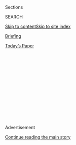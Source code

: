 <div id="app">

<div>

<div>

<div>

<div class="NYTAppHideMasthead css-1q2w90k e1suatyy0">

<div class="section css-ui9rw0 e1suatyy2">

<div class="css-eph4ug er09x8g0">

<div class="css-6n7j50">

</div>

<span class="css-1dv1kvn">Sections</span>

<div class="css-10488qs">

<span class="css-1dv1kvn">SEARCH</span>

</div>

[Skip to content](#site-content)[Skip to site
index](#site-index)

</div>

<div id="masthead-section-label" class="css-1wr3we4 eaxe0e00">

[Briefing](https://www.nytimes3xbfgragh.onion/interactive/2018/briefing/global-morning-briefing-newsletter-signup.html)

</div>

<div class="css-10698na e1huz5gh0">

</div>

</div>

<div id="masthead-bar-one" class="section hasLinks css-15hmgas e1csuq9d3">

<div class="css-uqyvli e1csuq9d0">

</div>

<div class="css-1uqjmks e1csuq9d1">

</div>

<div class="css-9e9ivx">

[](https://myaccount.nytimes3xbfgragh.onion/auth/login?response_type=cookie&client_id=vi)

</div>

<div class="css-1bvtpon e1csuq9d2">

[Today’s
Paper](https://www.nytimes3xbfgragh.onion/section/todayspaper)

</div>

</div>

</div>

</div>

<div data-aria-hidden="false">

<div id="site-content" data-role="main">

<div>

<div class="css-1aor85t" style="opacity:0.000000001;z-index:-1;visibility:hidden">

<div class="css-1hqnpie">

<div class="css-epjblv">

<span class="css-17xtcya">[Briefing](/interactive/2018/briefing/global-morning-briefing-newsletter-signup.html)</span><span class="css-x15j1o">|</span><span class="css-fwqvlz">Miles
Apart on Coronavirus
Relief</span>

</div>

<div class="css-k008qs">

<div class="css-1iwv8en">

<span class="css-18z7m18"></span>

<div>

</div>

</div>

<span class="css-1n6z4y">https://nyti.ms/30sjsMl</span>

<div class="css-1705lsu">

<div class="css-4xjgmj">

<div class="css-4skfbu" data-role="toolbar" data-aria-label="Social Media Share buttons, Save button, and Comments Panel with current comment count" data-testid="share-tools">

  - 
  - 
  - 
  - 
    
    <div class="css-6n7j50">
    
    </div>

  - 

</div>

</div>

</div>

</div>

</div>

</div>

<div id="NYT_TOP_BANNER_REGION" class="css-13pd83m">

</div>

<div id="top-wrapper" class="css-1sy8kpn">

<div id="top-slug" class="css-l9onyx">

Advertisement

</div>

[Continue reading the main
story](#after-top)

<div class="ad top-wrapper" style="text-align:center;height:100%;display:block;min-height:250px">

<div id="top" class="place-ad" data-position="top" data-size-key="top">

</div>

</div>

<div id="after-top">

</div>

</div>

<div>

<div id="sponsor-wrapper" class="css-1hyfx7x">

<div id="sponsor-slug" class="css-19vbshk">

Supported by

</div>

[Continue reading the main
story](#after-sponsor)

<div id="sponsor" class="ad sponsor-wrapper" style="text-align:center;height:100%;display:block">

</div>

<div id="after-sponsor">

</div>

</div>

<div class="css-186x18t">

</div>

<div class="css-1vkm6nb ehdk2mb0">

# Miles Apart on Coronavirus Relief

</div>

And what else you need to know today.

<div class="css-18e8msd">

<div class="css-pdw9fk epjyd6m0">

<div class="css-1txwxcy ey68jwv0" data-aria-hidden="true">

[![Ian Prasad
Philbrick](https://static01.graylady3jvrrxbe.onion/images/2018/06/12/multimedia/author-ian-prasad-philbrick/author-ian-prasad-philbrick-thumbLarge.png
"Ian Prasad Philbrick")](https://www.nytimes3xbfgragh.onion/by/ian-prasad-philbrick)[![Sanam
Yar](https://static01.graylady3jvrrxbe.onion/images/2020/08/03/multimedia/author-sanam-yar/author-sanam-yar-thumbLarge.png
"Sanam Yar")](https://www.nytimes3xbfgragh.onion/by/sanam-yar)

</div>

<div class="css-1baulvz">

By [<span class="css-1baulvz" itemprop="name">Ian Prasad
Philbrick</span>](https://www.nytimes3xbfgragh.onion/by/ian-prasad-philbrick)
and [<span class="css-1baulvz last-byline" itemprop="name">Sanam
Yar</span>](https://www.nytimes3xbfgragh.onion/by/sanam-yar)

</div>

</div>

  - 
    
    <div class="css-ld3wwf e16638kd2">
    
    Aug. 4,
    2020
    
    </div>

  - 
    
    <div class="css-4xjgmj">
    
    <div class="css-d8bdto" data-role="toolbar" data-aria-label="Social Media Share buttons, Save button, and Comments Panel with current comment count" data-testid="share-tools">
    
      - 
      - 
      - 
      - 
        
        <div class="css-6n7j50">
        
        </div>
    
      - 
    
    </div>
    
    </div>

</div>

</div>

<div class="section meteredContent css-1r7ky0e" name="articleBody" itemprop="articleBody">

<div class="css-1fanzo5 StoryBodyCompanionColumn">

<div class="css-53u6y8">

Want to get The Morning by email? [Here’s the
sign-up](https://www.nytimes3xbfgragh.onion/newsletters/morning-briefing).

## Good morning. Five states are holding primary elections today. And President Trump said he would support Microsoft’s acquisition of TikTok. Let’s start with the reasons the stimulus bill has languished in Congress.

</div>

</div>

<div class="css-79elbk" data-testid="photoviewer-wrapper">

<div class="css-z3e15g" data-testid="photoviewer-wrapper-hidden">

</div>

<div class="css-1a48zt4 ehw59r15" data-testid="photoviewer-children">

![<span class="css-16f3y1r e13ogyst0" data-aria-hidden="true">Speaker
Nancy Pelosi and Senator Chuck Schumer on Capitol Hill on
Monday.</span><span class="css-cnj6d5 e1z0qqy90" itemprop="copyrightHolder"><span class="css-1ly73wi e1tej78p0">Credit...</span><span>Shawn
Thew/EPA, via
Shutterstock</span></span>](https://static01.graylady3jvrrxbe.onion/images/2020/08/03/us/4ambriefing-relief/4ambriefing-relief-articleLarge-v2.jpg?quality=75&auto=webp&disable=upscale)

</div>

</div>

<div class="css-1fanzo5 StoryBodyCompanionColumn">

<div class="css-53u6y8">

Democrats and Republicans in Congress started far apart on negotiations
over the latest coronavirus stimulus bill last month. They haven’t
closed the gap much since — even though extended unemployment benefits
expired Friday.

What’s getting in the way of a deal?

The gulf between the two sides’ proposals is one reason for the impasse.
“The policy differences are just that significant,” says Emily Cochrane,
who covers Congress for The Times.

Democrats’ $3 trillion bill, which the House passed in May, was a
nonstarter for Senate Republicans. Their $1 trillion counteroffer,
unveiled last week, includes reduced funding for state and local aid and
omits Democratic priorities like election security. Democrats want to
revive the lapsed $600 weekly unemployment benefit through January;
Republicans want to slash it to about $200.

A deal has also remained elusive because Republicans aren’t all in
agreement.

President Trump has [complicated his own negotiators’
jobs](https://www.nytimes3xbfgragh.onion/2020/08/03/us/politics/congress-jobless-aid-talks-trump.html)
by insulting Democrats and floating proposals, like a payroll tax cut,
that congressional Republicans have long since ruled out. “Republican
lawmakers and aides acknowledge they lost a week of valuable negotiating
time just trying to get on the same page as the administration,” Emily
says.

</div>

</div>

<div class="css-1fanzo5 StoryBodyCompanionColumn">

<div class="css-53u6y8">

Other Republicans — especially those not up for re-election in November,
like Senator Ted Cruz — say they’re worried a large stimulus bill will
increase the national debt, putting them at odds with members of their
own caucus.

So what comes next? “Another flurry of meetings on Capitol Hill, with
administration officials shuttling across the complex in an effort to
hammer out differences,” says Emily.

**In other stimulus news:**

  - Ross Douthat, a Times Op-Ed columnist, argues that the fissures
    among congressional Republicans over the bill foreshadow [possible
    fault lines in a future post-Trump
    G.O.P.](https://www.nytimes3xbfgragh.onion/2020/08/04/opinion/trump-republicans-tea-party.html)

### **THREE MORE BIG STORIES**

## 1\. The virus is already hitting schools

</div>

</div>

<div class="css-79elbk" data-testid="photoviewer-wrapper">

<div class="css-z3e15g" data-testid="photoviewer-wrapper-hidden">

</div>

<div class="css-1a48zt4 ehw59r15" data-testid="photoviewer-children">

<div class="css-1xdhyk6 erfvjey0">

<span class="css-1ly73wi e1tej78p0">Image</span>

<div class="css-zjzyr8">

<div data-testid="lazyimage-container" style="height:257.77777777777777px">

</div>

</div>

</div>

<span class="css-16f3y1r e13ogyst0" data-aria-hidden="true">Paul Adamus,
7, waiting for the bus in Dallas, Ga., on
Monday.</span><span class="css-cnj6d5 e1z0qqy90" itemprop="copyrightHolder"><span class="css-1ly73wi e1tej78p0">Credit...</span><span>Brynn
Anderson/Associated Press</span></span>

</div>

</div>

<div class="css-1fanzo5 StoryBodyCompanionColumn">

<div class="css-53u6y8">

A small fraction of students in the South and Midwest have returned to
classrooms, and [the coronavirus is already disrupting
plans](https://www.nytimes3xbfgragh.onion/2020/08/03/us/school-closing-coronavirus.html).
In one Indiana school district, the superintendent sent out a note
Saturday thanking students and parents for “a great first two days of
school\!” He also said several staff members had tested positive — and
the high school was swiftly closed.

“I’ve been in the business over 40 years — I have never experienced
anything like this,” said Lee Childress, a superintendent in Mississippi
whose district has seen three students test positive since last week.
“It’s kind of like drinking out of a fire hose because it’s happening
so fast.”

</div>

</div>

<div class="css-1fanzo5 StoryBodyCompanionColumn">

<div class="css-53u6y8">

**A cautionary tale from Israel:** The government [rushed students back
into the classroom in
May](https://www.nytimes3xbfgragh.onion/2020/08/04/world/middleeast/coronavirus-israel-schools-reopen.html),
confident that the country had moved past the pandemic. Outbreaks
ultimately closed more than 240 schools and led to the quarantine of
more than 22,520 teachers and
students.

<div id="NYT_MAIN_CONTENT_1_REGION" class="css-9tf9ac">

<div>

<div id="styln-election-promo" class="section interactive-content interactive-size-medium css-1ftcdic">

<div class="css-17ih8de interactive-body">

<div id="styln-briefing-block" data-asset-id="">

<div class="briefing-block-header-section">

# [Live Updates: Isaias](https://www.nytimes3xbfgragh.onion/2020/08/04/us/isaias-storm-updates.html?action=click&pgtype=Article&state=default&region=MAIN_CONTENT_1&context=storylines_live_updates)

<div class="briefing-block-ts">

Updated 2020-08-05T03:55:25.341Z

</div>

</div>

  - [Isaias brought winds and rain to much of the East
    Coast.](https://www.nytimes3xbfgragh.onion/2020/08/04/us/isaias-storm-updates.html?action=click&pgtype=Article&state=default&region=MAIN_CONTENT_1&context=storylines_live_updates#link-38d68049)
  - [At least two people were killed by a tornado in North
    Carolina.](https://www.nytimes3xbfgragh.onion/2020/08/04/us/isaias-storm-updates.html?action=click&pgtype=Article&state=default&region=MAIN_CONTENT_1&context=storylines_live_updates#link-7961bdbc)
  - [The storm knocked out power over wide
    areas.](https://www.nytimes3xbfgragh.onion/2020/08/04/us/isaias-storm-updates.html?action=click&pgtype=Article&state=default&region=MAIN_CONTENT_1&context=storylines_live_updates#link-3480f4a1)

<div class="briefing-block-footer">

<div class="briefing-block-footer-meta">

[See more
updates](https://www.nytimes3xbfgragh.onion/2020/08/04/us/isaias-storm-updates.html?action=click&pgtype=Article&state=default&region=MAIN_CONTENT_1&context=storylines_live_updates)

</div>

</div>

</div>

</div>

</div>

</div>

</div>

**In other virus developments:**

  - At least 13 St. Louis Cardinals players and staff members have now
    tested positive, forcing the team to postpone its next four games.
    It’s yet another blow to the [floundering baseball
    season](https://www.nytimes3xbfgragh.onion/2020/08/03/sports/baseball/mlb-coronavirus-outbreak.html?action=click&module=RelatedLinks&pgtype=Article).

  - The Times’s Christine Hauser [looked back to the influenza pandemic
    of 1918](https://www.nytimes3xbfgragh.onion/2020/08/03/us/mask-protests-1918.html),
    when face-mask requirements became the subject of fierce cultural
    and political fights, inspiring protests, petitions and defiant
    bare-face gatherings.

-----

## 2\. Primaries to watch

Voters in five states will cast ballots in primary elections today.
[Here are a few races to
watch](https://www.nytimes3xbfgragh.onion/2020/08/04/us/elections/primary-election-michigan-arizona-kansas.html):

**Kansas:** Kris Kobach, the polarizing former Kansas secretary of state
and staunch Trump supporter, [hopes to win his party’s nomination for
the
Senate](https://www.nytimes3xbfgragh.onion/2020/08/03/us/politics/kris-kobach-kansas-senate-primary.html).
Republicans fear his candidacy would give Democrats a better chance to
take the seat — and, potentially, a Senate majority.

**Michigan:** Representative Rashida Tlaib — a member of the “Squad” of
progressive women of color in Congress — is facing a rematch with a
primary challenger she narrowly beat in 2018.

**Missouri:** Cori Bush, [an activist backed by the progressive group
Justice
Democrats](https://www.nytimes3xbfgragh.onion/2020/08/02/us/politics/cori-bush-william-lacy-clay-missouri.html),
hopes to unseat the 10-term Democratic House incumbent William Lacy
Clay.

**Arizona:** Joe Arpaio, the 88-year-old former sheriff of Maricopa
County whose hard-line immigration stance earned him a criminal
conviction, [is running in a three-way Republican primary for a shot at
reclaiming his old
job](https://www.nytimes3xbfgragh.onion/2020/08/02/us/politics/arizona-election-joe-arpaio.html).

-----

</div>

</div>

<div class="css-1fanzo5 StoryBodyCompanionColumn">

<div class="css-53u6y8">

## 3\. Trump’s reversal on TikTok

</div>

</div>

<div class="css-79elbk" data-testid="photoviewer-wrapper">

<div class="css-z3e15g" data-testid="photoviewer-wrapper-hidden">

</div>

<div class="css-1a48zt4 ehw59r15" data-testid="photoviewer-children">

<div class="css-1xdhyk6 erfvjey0">

<span class="css-1ly73wi e1tej78p0">Image</span>

<div class="css-zjzyr8">

<div data-testid="lazyimage-container" style="height:257.77777777777777px">

</div>

</div>

</div>

<span class="css-cnj6d5 e1z0qqy90" itemprop="copyrightHolder"><span class="css-1ly73wi e1tej78p0">Credit...</span><span>Martin
Bureau/Agence France-Presse — Getty Images</span></span>

</div>

</div>

<div class="css-1fanzo5 StoryBodyCompanionColumn">

<div class="css-53u6y8">

After an initial threat to ban TikTok, Trump yesterday voiced [his
approval for Microsoft to pursue an acquisition of the popular
Chinese-owned video
app](https://www.nytimes3xbfgragh.onion/2020/08/03/technology/trump-tiktok-microsoft.html).
He also argued that the U.S. government should get a “big percentage” of
the sale for allowing it to happen, without explaining how such an
arrangement would possibly work.

The events followed a pattern that Trump set early on in his presidency,
[Ana Swanson and Michael D. Shear
write](https://www.nytimes3xbfgragh.onion/2020/08/03/business/economy/trump-tiktok-china-business.html),
“in which some of the world’s most powerful companies have found
themselves at his whims.”

**Bridging the gap:** From the beginning, Zhang Yiming wanted to create
a global tech company based in China. This is the [story of how TikTok’s
owner tried, and failed, to cross the U.S.-China
divide](https://www.nytimes3xbfgragh.onion/2020/08/03/technology/tiktok-bytedance-us-china.html).

-----

## Here’s what else is happening

  - Isaias [made landfall in North Carolina last
    night](https://www.nytimes3xbfgragh.onion/2020/08/04/us/isaias-storm-updates.html)
    after again strengthening into a Category 1 hurricane, threatening
    heavy rainfall and flash floods as it moves up the East Coast. See
    the storm’s latest position on [our tracking
    map](https://www.nytimes3xbfgragh.onion/interactive/2020/07/31/us/hurricane-isaias-tracker-map.html).

  - The Manhattan district attorney’s office suggested yesterday that it
    had been investigating Trump and his company for [possible bank and
    insurance
    fraud](https://www.nytimes3xbfgragh.onion/2020/08/03/nyregion/donald-trump-taxes-cyrus-vance.html).
    Before this, the D.A.’s case had appeared largely focused on
    hush-money payments made in the run-up to the 2016 election.

  - Gymnasts around the world are [speaking out against a culture in the
    sport](https://www.nytimes3xbfgragh.onion/2020/08/03/sports/olympics/gymnastics-abuse-athlete-a.html)
    that has tolerated coaches belittling, manipulating and in some
    cases physically abusing young athletes.

  - The former king of Spain, Juan Carlos, announced he was [abandoning
    his
    country](https://www.nytimes3xbfgragh.onion/2020/08/03/world/europe/juan-carlos-leaves-spain.html)
    amid investigations into possible money laundering and tax evasion.

  - **Lives Lived:** Lady Red Couture cut a radiant figure within the
    Los Angeles drag scene and found wider fame with “Hey Qween\!,” the
    L.G.B.T.Q. talk show. “Honey, she was unique,” said the drag queen
    impresaria Lady Bunny. “She was 6-foot-7, wore size 16 Converse
    sneakers with an evening gown.” [Lady Red died
    at 43](https://www.nytimes3xbfgragh.onion/2020/08/01/arts/lady-red-couture-dead.html).

### **IDEA OF THE DAY: Cultural institutions**

  - In Foreign Policy, the journalist Nosmot Gbadamosi wrote about [the
    movement to “decolonize” museums and repatriate looted African
    art](https://foreignpolicy.com/2020/07/28/time-repatriate-africa-looted-art-artifacts-cultural-heritage-benin-bronzes-nigeria-ghana-europe-british-museum/)
    from Western institutions, which has been bolstered by global Black
    Lives Matter and anti-racism protests.

  - “Baseball is never just about baseball,” Doug Glanville, a former
    major league player, [wrote in an essay in The Times’s Opinion
    section](https://www.nytimes3xbfgragh.onion/2020/08/02/opinion/baseball-coronavirus-Marlins.html)
    about the sport’s recent outbreak of coronavirus infections. “It is
    called our national pastime for a reason. The virus has dealt a
    serious blow not just to the league’s operation but, in some sense,
    to the nation itself.”

  - Why are fans flocking to Disney World since its reopening,
    undeterred by Florida’s outbreak? In The Atlantic, [Shirley Li
    breaks down what makes the parks “not just attractive, but
    vital”](https://www.theatlantic.com/culture/archive/2020/08/when-disney-world-essential-destination/614890/)
    to their devotees. “I felt safer going to Disney than going to the
    grocery store,” one attendee told
her.

### **PLAY, WATCH, EAT, GAME**

## Make the most of summer veggies

</div>

</div>

<div class="css-79elbk" data-testid="photoviewer-wrapper">

<div class="css-z3e15g" data-testid="photoviewer-wrapper-hidden">

</div>

<div class="css-1a48zt4 ehw59r15" data-testid="photoviewer-children">

<div class="css-1xdhyk6 erfvjey0">

<span class="css-1ly73wi e1tej78p0">Image</span>

<div class="css-zjzyr8">

<div data-testid="lazyimage-container" style="height:257.77777777777777px">

</div>

</div>

</div>

<span class="css-cnj6d5 e1z0qqy90" itemprop="copyrightHolder"><span class="css-1ly73wi e1tej78p0">Credit...</span><span>Andrew
Scrivani for The New York Times</span></span>

</div>

</div>

<div class="css-1fanzo5 StoryBodyCompanionColumn">

<div class="css-53u6y8">

Make [this crowd-pleasing tray of
vegetables](https://cooking.nytimes3xbfgragh.onion/recipes/1020382-grilled-summer-vegetables-with-tahini-dressing)
on the grill or in the oven for an easy summer meal. Use any veggies you
have on hand — peppers, eggplants, zucchini and red onions all work
well. Drizzle a little (or a lot) of lemon-garlic tahini dressing on top
to help the simple flavors sing.

</div>

</div>

<div class="css-1fanzo5 StoryBodyCompanionColumn">

<div class="css-53u6y8">

-----

## Everything old is new again

Good news for nostalgic gamers everywhere: Video game developers, much
like remake-loving Hollywood, [are looking to their archives for fresh
material](https://www.nytimes3xbfgragh.onion/2020/08/01/business/video-game-remake-remaster-nostalgia.html).
Popular ’90s and early-2000s franchises like Resident Evil and Tony
Hawk’s Pro Skater are being overhauled, often to critical and
financial success. Lesser-known titles are banking on sentimentality,
too: the 2003 game “SpongeBob SquarePants: Battle for Bikini Bottom”
released a “rehydrated” remake in June.

What makes them so popular? “Because you can actually revisit those
virtual spaces, it’s a more powerful type of nostalgia,” said one
expert. “It’s the same when you go back to it; it’s the same as it was
when you were
7.”

-----

## A conversation with Padma Lakshmi

</div>

</div>

<div class="css-79elbk" data-testid="photoviewer-wrapper">

<div class="css-z3e15g" data-testid="photoviewer-wrapper-hidden">

</div>

<div class="css-1a48zt4 ehw59r15" data-testid="photoviewer-children">

<div class="css-1xdhyk6 erfvjey0">

<span class="css-1ly73wi e1tej78p0">Image</span>

<div class="css-zjzyr8">

<div data-testid="lazyimage-container" style="height:257.77777777777777px">

</div>

</div>

</div>

<span class="css-cnj6d5 e1z0qqy90" itemprop="copyrightHolder"><span class="css-1ly73wi e1tej78p0">Credit...</span><span>Mamadi
Doumbouya for The New York Times</span></span>

</div>

</div>

<div class="css-1fanzo5 StoryBodyCompanionColumn">

<div class="css-53u6y8">

Padma Lakshmi wants the food world to be a little less white. The host
of Bravo’s long-running cooking competition “Top Chef” makes that point
with her latest show, “[Taste the
Nation](https://www.nytimes3xbfgragh.onion/2020/06/18/dining/padma-lakshmi-taste-the-nation.html),”
where she spotlights different cultures’ cuisines across the U.S., from
cracking crab shells with South Carolina’s Gullah Geechee community to
comparing flour and corn tortillas along the border in Texas.

But the road wasn’t always easy. [In an interview, she
discusses](https://www.nytimes3xbfgragh.onion/interactive/2020/08/03/magazine/padma-lakshmi-interview.html)
the difficulties of getting the show greenlit and the need for more
inclusive representation in food media. “There’s such a laziness — it’s
not often malicious — about reaching for the thing that is most
familiar,” she said.

</div>

</div>

<div class="css-1fanzo5 StoryBodyCompanionColumn">

<div class="css-53u6y8">

-----

## Diversions

  - Get a glimpse of [life within the remote villages of
    Patagonia](https://www.nytimes3xbfgragh.onion/2020/08/03/travel/remote-schools-patagonia.html).

  - Could you swim [a full length of a pool with a glass of chocolate
    milk balanced on your
    head](https://twitter.com/Peter_Baugh/status/1290335655051104257)?
    The Olympic swimmer Katie Ledecky can.

  - The late-night comedy hosts [reacted to the Trump-TikTok
    news](https://www.nytimes3xbfgragh.onion/2020/08/04/arts/television/seth-meyers-tiktok-trump.html).

-----

## Games

Here’s [today’s Mini
Crossword](https://www.nytimes3xbfgragh.onion/crosswords/game/mini), and
a clue: \_\_\_ oil (spicy condiment) (five letters).

[You can find all of our puzzles
here](https://www.nytimes3xbfgragh.onion/crosswords).

-----

Subscribers help make Times journalism possible. [To support our
efforts, please consider subscribing
today](https://www.nytimes3xbfgragh.onion/subscription?campaignId=98XRW).

-----

***Thanks for spending part of your morning with The Times. See you
tomorrow.***

P.S. The word “coronagrifting” recently appeared for the first time in
The Times — in an
[article](https://www.nytimes3xbfgragh.onion/2020/08/01/arts/design/virus-design-objects.html)
about the objects the pandemic has made commonplace — as noted by the
Twitter bot [@NYT\_first\_said](https://twitter.com/NYT_first_said).

</div>

</div>

<div class="css-1fanzo5 StoryBodyCompanionColumn">

<div class="css-53u6y8">

David Leonhardt, this newsletter’s usual writer, is on break until
Monday, Aug. 24.

You can see [today’s print front page
here](https://static01.graylady3jvrrxbe.onion/images/2020/08/04/nytfrontpage/scan.pdf).

Today’s episode of “[The
Daily](https://www.nytimes3xbfgragh.onion/thedaily)” is about the
lessons that state elections during the pandemic offer for the
presidential vote in November.

*You can reach the team at*
[*themorning@NYTimes.com*](mailto:themorning@NYTimes.com)*.*

</div>

</div>

</div>

<div>

</div>

<div>

</div>

<div>

</div>

<div>

<div id="bottom-wrapper" class="css-1ede5it">

<div id="bottom-slug" class="css-l9onyx">

Advertisement

</div>

[Continue reading the main
story](#after-bottom)

<div id="bottom" class="ad bottom-wrapper" style="text-align:center;height:100%;display:block;min-height:90px">

</div>

<div id="after-bottom">

</div>

</div>

</div>

</div>

</div>

## Site Index

<div>

</div>

## Site Information Navigation

  - [© <span>2020</span> <span>The New York Times
    Company</span>](https://help.nytimes3xbfgragh.onion/hc/en-us/articles/115014792127-Copyright-notice)

<!-- end list -->

  - [NYTCo](https://www.nytco.com/)
  - [Contact
    Us](https://help.nytimes3xbfgragh.onion/hc/en-us/articles/115015385887-Contact-Us)
  - [Work with us](https://www.nytco.com/careers/)
  - [Advertise](https://nytmediakit.com/)
  - [T Brand Studio](http://www.tbrandstudio.com/)
  - [Your Ad
    Choices](https://www.nytimes3xbfgragh.onion/privacy/cookie-policy#how-do-i-manage-trackers)
  - [Privacy](https://www.nytimes3xbfgragh.onion/privacy)
  - [Terms of
    Service](https://help.nytimes3xbfgragh.onion/hc/en-us/articles/115014893428-Terms-of-service)
  - [Terms of
    Sale](https://help.nytimes3xbfgragh.onion/hc/en-us/articles/115014893968-Terms-of-sale)
  - [Site
    Map](https://spiderbites.nytimes3xbfgragh.onion)
  - [Help](https://help.nytimes3xbfgragh.onion/hc/en-us)
  - [Subscriptions](https://www.nytimes3xbfgragh.onion/subscription?campaignId=37WXW)

</div>

</div>

</div>

</div>
